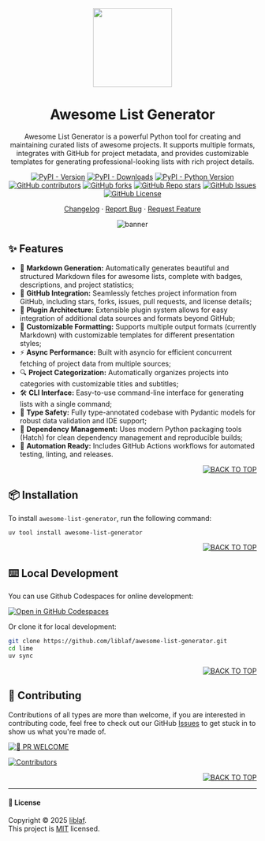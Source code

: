 <div align="center"><a name="readme-top"></a>

<img height="160" src="https://raw.githubusercontent.com/sindresorhus/awesome/refs/heads/main/media/logo.svg" />

<h1>Awesome List Generator</h1>

Awesome List Generator is a powerful Python tool for creating and maintaining curated lists of awesome projects. It supports multiple formats, integrates with GitHub for project metadata, and provides customizable templates for generating professional-looking lists with rich project details.

[![PyPI - Version](https://img.shields.io/pypi/v/awesome-list-generator?logo=PyPI&logoColor=3775A9&label=PyPI)](https://pypi.org/project/awesome-list-generator/)
[![PyPI - Downloads](https://img.shields.io/pypi/dm/awesome-list-generator?logo=PyPI&logoColor=3775A9)](https://pypi.org/project/awesome-list-generator/)
[![PyPI - Python Version](https://img.shields.io/pypi/pyversions/awesome-list-generator?logo=Python&logoColor=3776AB&label=Python)](https://pypi.org/project/awesome-list-generator/) <br />
[![GitHub contributors](https://img.shields.io/github/contributors/liblaf/awesome-list-generator)](https://github.com/liblaf/awesome-list-generator/graphs/contributors)
[![GitHub forks](https://img.shields.io/github/forks/liblaf/awesome-list-generator)](https://github.com/liblaf/awesome-list-generator/forks)
[![GitHub Repo stars](https://img.shields.io/github/stars/liblaf/awesome-list-generator)](https://github.com/liblaf/awesome-list-generator/stargazers)
[![GitHub Issues](https://img.shields.io/github/issues/liblaf/awesome-list-generator)](https://github.com/liblaf/awesome-list-generator/issues)
[![GitHub License](https://img.shields.io/github/license/liblaf/awesome-list-generator)](https://github.com/liblaf/awesome-list-generator/blob/main/LICENSE)

[Changelog](https://github.com/liblaf/awesome-list-generator/blob/main/CHANGELOG.md) · [Report Bug](https://github.com/liblaf/awesome-list-generator/issues) · [Request Feature](https://github.com/liblaf/awesome-list-generator/issues)

![banner](https://raw.githubusercontent.com/andreasbm/readme/master/assets/lines/rainbow.png)

</div>

## ✨ Features

- 📜 **Markdown Generation:** Automatically generates beautiful and structured Markdown files for awesome lists, complete with badges, descriptions, and project statistics;
- 🚀 **GitHub Integration:** Seamlessly fetches project information from GitHub, including stars, forks, issues, pull requests, and license details;
- 🧩 **Plugin Architecture:** Extensible plugin system allows for easy integration of additional data sources and formats beyond GitHub;
- 🎨 **Customizable Formatting:** Supports multiple output formats (currently Markdown) with customizable templates for different presentation styles;
- ⚡ **Async Performance:** Built with asyncio for efficient concurrent fetching of project data from multiple sources;
- 🔍 **Project Categorization:** Automatically organizes projects into categories with customizable titles and subtitles;
- 🛠️ **CLI Interface:** Easy-to-use command-line interface for generating lists with a single command;
- 🧪 **Type Safety:** Fully type-annotated codebase with Pydantic models for robust data validation and IDE support;
- 🧰 **Dependency Management:** Uses modern Python packaging tools (Hatch) for clean dependency management and reproducible builds;
- 🤖 **Automation Ready:** Includes GitHub Actions workflows for automated testing, linting, and releases.

<div align="right">

[![BACK TO TOP](https://img.shields.io/badge/-BACK_TO_TOP-black?style=flat-square)](#readme-top)

</div>

## 📦 Installation

To install `awesome-list-generator`, run the following command:

```bash
uv tool install awesome-list-generator
```

<div align="right">

[![BACK TO TOP](https://img.shields.io/badge/-BACK_TO_TOP-black?style=flat-square)](#readme-top)

</div>

## ⌨️ Local Development

You can use Github Codespaces for online development:

[![Open in GitHub Codespaces](https://github.com/codespaces/badge.svg)](https://codespaces.new/liblaf/awesome-list-generator)

Or clone it for local development:

```bash
git clone https://github.com/liblaf/awesome-list-generator.git
cd lime
uv sync
```

<div align="right">

[![BACK TO TOP](https://img.shields.io/badge/-BACK_TO_TOP-black?style=flat-square)](#readme-top)

</div>

## 🤝 Contributing

Contributions of all types are more than welcome, if you are interested in contributing code, feel free to check out our GitHub [Issues](https://github.com/liblaf/awesome-list-generator/issues) to get stuck in to show us what you're made of.

[![🤯 PR WELCOME](https://img.shields.io/badge/%F0%9F%A4%AF%20PR%20WELCOME-%E2%86%92-ffcb47?labelColor=black&style=for-the-badge)](https://github.com/liblaf/awesome-list-generator/pulls)

[![Contributors](https://contrib.rocks/image?repo=liblaf%2Flime)](https://github.com/liblaf/awesome-list-generator/graphs/contributors)

<div align="right">

[![BACK TO TOP](https://img.shields.io/badge/-BACK_TO_TOP-black?style=flat-square)](#readme-top)

</div>

---

#### 📝 License

Copyright © 2025 [liblaf](https://github.com/liblaf). <br />
This project is [MIT](https://github.com/liblaf/awesome-list-generator/blob/main/LICENSE) licensed.
